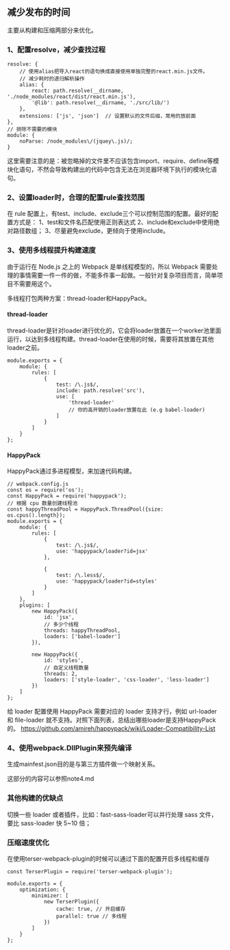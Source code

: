 
## 减少发布的时间
主要从构建和压缩两部分来优化。


### 1、配置resolve，减少查找过程
```
resolve: {
    // 使用alias把导入react的语句换成直接使用单独完整的react.min.js文件。
    // 减少耗时的递归解析操作
    alias: {
        react: path.resolve(__dirname, './node_modules/react/dist/react.min.js'),
        '@lib': path.resolve(__dirname, './src/lib/')
    },
    extensions: ['js', 'json']  // 设置默认的文件后缀，常用的放前面
},
// 排除不需要的模块
module: {
    noParse: /node_modules\/(jquey\.js)/;
}
```
这里需要注意的是：被忽略掉的文件里不应该包含import、require、define等模块化语句，不然会导致构建出的代码中包含无法在浏览器环境下执行的模块化语句。


### 2、设置loader时，合理的配置rule查找范围
在 rule 配置上，有test、include、exclude三个可以控制范围的配置。最好的配置方式是：
1、test和文件名匹配使用正则表达式
2、include和exclude中使用绝对路径数组；
3、尽量避免exclude，更倾向于使用include。


### 3、使用多线程提升构建速度
由于运行在 Node.js 之上的 Webpack 是单线程模型的，所以 Webpack 需要处理的事情需要一件一件的做，不能多件事一起做。一般针对复杂项目而言，简单项目不需要用这个。

多线程打包两种方案：thread-loader和HappyPack。

#### thread-loader
thread-loader是针对loader进行优化的，它会将loader放置在一个worker池里面运行，以达到多线程构建。thread-loader在使用的时候，需要将其放置在其他 loader之前。
```
module.exports = {
    module: {
        rules: [
            {
                test: /\.js$/,
                include: path.resolve('src'),
                use: [
                    'thread-loader'
                    // 你的高开销的loader放置在此 (e.g babel-loader)
                ]
            }
        ]
    }
};
```

#### HappyPack
HappyPack通过多进程模型，来加速代码构建。
```
// webpack.config.js
const os = require('os');
const HappyPack = require('happypack');
// 根据 cpu 数量创建线程池
const happyThreadPool = HappyPack.ThreadPool({size: os.cpus().length});
module.exports = {
    module: {
        rules: [
            {
                test: /\.js$/,
                use: 'happypack/loader?id=jsx'
            },

            {
                test: /\.less$/,
                use: 'happypack/loader?id=styles'
            }
        ]
    },
    plugins: [
        new HappyPack({
            id: 'jsx',
            // 多少个线程
            threads: happyThreadPool,
            loaders: ['babel-loader']
        }),

        new HappyPack({
            id: 'styles',
            // 自定义线程数量
            threads: 2,
            loaders: ['style-loader', 'css-loader', 'less-loader']
        })
    ]
};
```
给 loader 配置使用 HappyPack 需要对应的 loader 支持才行，例如 url-loader 和 file-loader 就不支持。对照下面列表，总结出哪些loader是支持HappyPack的。
https://github.com/amireh/happypack/wiki/Loader-Compatibility-List


### 4、使用webpack.DllPlugin来预先编译
生成mainfest.json目的是与第三方插件做一个映射关系。

这部分的内容可以参照note4.md


### 其他构建的优缺点
切换一些 loader 或者插件，比如：fast-sass-loader可以并行处理 sass 文件，要比 sass-loader 快 5~10 倍；

### 压缩速度优化
在使用terser-webpack-plugin的时候可以通过下面的配置开启多线程和缓存
```
const TerserPlugin = require('terser-webpack-plugin');

module.exports = {
    optimization: {
        minimizer: [
            new TerserPlugin({
                cache: true, // 开启缓存
                parallel: true // 多线程
            })
        ]
    }
};
```
